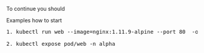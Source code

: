 To continue you should 

Examples how to start

<pre>
1. kubectl run web --image=nginx:1.11.9-alpine --port 80  -o yaml --dry-run=client

2. kubectl expose pod/web -n alpha

</pre>